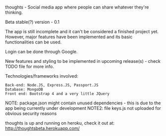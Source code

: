 thoughts - Social media app where people can share whatever they're thinking.

Beta stable(?) version - 0.1

The app is still incomplete and it can't be considered a finished project yet.
However, major features have been implemented and its basic functionalities can be used.

Login can be done through Google.

New features and styling to be implemented in upcoming release(s) - check TODO file for more info.

Technologies/frameworks involved:

    Back-end: Node.JS, Express.JS, Passport.JS
    Database: MongoDB
    Front end: Bootstrap 4 and a very little JQuery

NOTE: package.json might contain unused dependencies - this is due to the app being currently under development
NOTE2: file keys.js not uploaded for obvious security reasons

thoughts is up and running on heroku, check it out at: http://thoughtsbeta.herokuapp.com/


    
